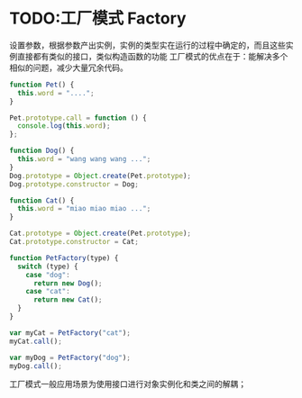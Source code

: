 # TODO:工厂模式 Factory

设置参数，根据参数产出实例，实例的类型实在运行的过程中确定的，而且这些实例直接都有类似的接口，类似构造函数的功能
工厂模式的优点在于：能解决多个相似的问题，减少大量冗余代码。

```js
function Pet() {
  this.word = "....";
}

Pet.prototype.call = function () {
  console.log(this.word);
};

function Dog() {
  this.word = "wang wang wang ...";
}
Dog.prototype = Object.create(Pet.prototype);
Dog.prototype.constructor = Dog;

function Cat() {
  this.word = "miao miao miao ...";
}

Cat.prototype = Object.create(Pet.prototype);
Cat.prototype.constructor = Cat;

function PetFactory(type) {
  switch (type) {
    case "dog":
      return new Dog();
    case "cat":
      return new Cat();
  }
}

var myCat = PetFactory("cat");
myCat.call();

var myDog = PetFactory("dog");
myDog.call();
```

工厂模式一般应用场景为使用接口进行对象实例化和类之间的解耦；
